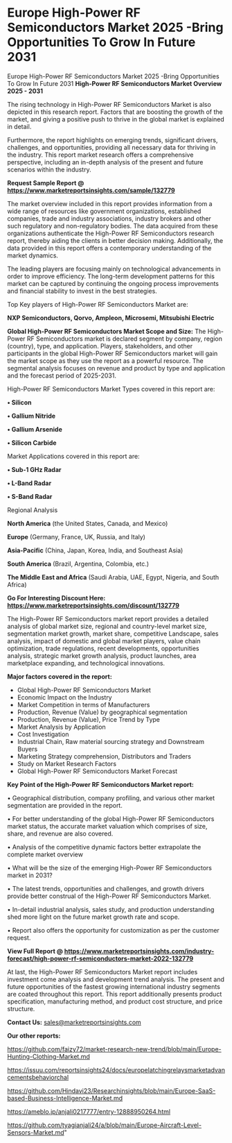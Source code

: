 # Europe High-Power RF Semiconductors Market 2025 -Bring Opportunities To Grow In Future 2031
Europe High-Power RF Semiconductors Market 2025 -Bring Opportunities To Grow In Future 2031
<Strong> High-Power RF Semiconductors Market Overview 2025 - 2031</strong>

The rising technology in High-Power RF Semiconductors Market is also depicted in this research report. Factors that are boosting the growth of the market, and giving a positive push to thrive in the global market is explained in detail.

Furthermore, the report highlights on emerging trends, significant drivers, challenges, and opportunities, providing all necessary data for thriving in the industry. This report market research offers a comprehensive perspective, including an in-depth analysis of the present and future scenarios within the industry.

<strong>Request Sample Report @ <a href=https://www.marketreportsinsights.com/sample/132779>https://www.marketreportsinsights.com/sample/132779</a></strong>

The market overview included in this report provides information from a wide range of resources like government organizations, established companies, trade and industry associations, industry brokers and other such regulatory and non-regulatory bodies. The data acquired from these organizations authenticate the High-Power RF Semiconductors research report, thereby aiding the clients in better decision making. Additionally, the data provided in this report offers a contemporary understanding of the market dynamics.

The leading players are focusing mainly on technological advancements in order to improve efficiency. The long-term development patterns for this market can be captured by continuing the ongoing process improvements and financial stability to invest in the best strategies.

Top Key players of High-Power RF Semiconductors Market are:

<strong>NXP Semiconductors, Qorvo, Ampleon, Microsemi, Mitsubishi Electric</strong>

<strong><b>Global High-Power RF Semiconductors Market Scope and Size:</b></strong>
The High-Power RF Semiconductors market is declared segment by company, region (country), type, and application. Players, stakeholders, and other participants in the global High-Power RF Semiconductors market will gain the market scope as they use the report as a powerful resource. The segmental analysis focuses on revenue and product by type and application and the forecast period of 2025-2031.

High-Power RF Semiconductors Market Types covered in this report are:

<strong>• Silicon

• Gallium Nitride

• Gallium Arsenide

• Silicon Carbide</strong>

Market Applications covered in this report are:

<strong>• Sub-1 GHz Radar

• L-Band Radar

• S-Band Radar</strong> 

Regional Analysis

<strong>North America</strong> (the United States, Canada, and Mexico)

<strong>Europe</strong> (Germany, France, UK, Russia, and Italy)

<strong>Asia-Pacific</strong> (China, Japan, Korea, India, and Southeast Asia)

<strong>South America</strong> (Brazil, Argentina, Colombia, etc.)

<strong>The Middle East and Africa</strong> (Saudi Arabia, UAE, Egypt, Nigeria, and South Africa)

<strong>Go For Interesting Discount Here: <a href=https://www.marketreportsinsights.com/discount/132779>https://www.marketreportsinsights.com/discount/132779</a></strong>

The High-Power RF Semiconductors market report provides a detailed analysis of global market size, regional and country-level market size, segmentation market growth, market share, competitive Landscape, sales analysis, impact of domestic and global market players, value chain optimization, trade regulations, recent developments, opportunities analysis, strategic market growth analysis, product launches, area marketplace expanding, and technological innovations.

<strong><b>Major factors covered in the report:</b></strong>
<ul>
  <li>Global High-Power RF Semiconductors Market </li>
  <li>Economic Impact on the Industry</li>
  <li>Market Competition in terms of Manufacturers</li>
  <li>Production, Revenue (Value) by geographical segmentation</li>
  <li>Production, Revenue (Value), Price Trend by Type</li>
  <li>Market Analysis by Application</li>
  <li>Cost Investigation</li>
  <li>Industrial Chain, Raw material sourcing strategy and Downstream Buyers</li>
  <li>Marketing Strategy comprehension, Distributors and Traders</li>
  <li>Study on Market Research Factors</li>
  <li>Global High-Power RF Semiconductors Market Forecast</li>
</ul>

<strong><b>Key Point of the High-Power RF Semiconductors Market report:</b></strong>

• Geographical distribution, company profiling, and various other market segmentation are provided in the report.

• For better understanding of the global High-Power RF Semiconductors market status, the accurate market valuation which comprises of size, share, and revenue are also covered.

• Analysis of the competitive dynamic factors better extrapolate the complete market overview

• What will be the size of the emerging High-Power RF Semiconductors market in 2031?

• The latest trends, opportunities and challenges, and growth drivers provide better construal of the High-Power RF Semiconductors Market.

• In-detail industrial analysis, sales study, and production understanding shed more light on the future market growth rate and scope.

• Report also offers the opportunity for customization as per the customer request.

<strong><b>View Full Report @ <a href=https://www.marketreportsinsights.com/industry-forecast/high-power-rf-semiconductors-market-2022-132779>https://www.marketreportsinsights.com/industry-forecast/high-power-rf-semiconductors-market-2022-132779</a></b></strong>


At last, the High-Power RF Semiconductors Market report includes investment come analysis and development trend analysis. The present and future opportunities of the fastest growing international industry segments are coated throughout this report. This report additionally presents product specification, manufacturing method, and product cost structure, and price structure.

<strong>Contact Us:</strong>
sales@marketreportsinsights.com

<strong>Our other reports:</strong>

<a href=https://github.com/faizy72/market-research-new-trend/blob/main/Europe-Hunting-Clothing-Market.md>https://github.com/faizy72/market-research-new-trend/blob/main/Europe-Hunting-Clothing-Market.md</a>

<a href=https://issuu.com/reportsinsights24/docs/europelatchingrelaysmarketadvancementsbehaviorchal>https://issuu.com/reportsinsights24/docs/europelatchingrelaysmarketadvancementsbehaviorchal</a>

<a href=https://github.com/Hindavi23/Researchinsights/blob/main/Europe-SaaS-based-Business-Intelligence-Market.md>https://github.com/Hindavi23/Researchinsights/blob/main/Europe-SaaS-based-Business-Intelligence-Market.md</a>

<a href=https://ameblo.jp/anjali0217777/entry-12888950264.html>https://ameblo.jp/anjali0217777/entry-12888950264.html</a>

<a href=https://github.com/tyagianjali24/a/blob/main/Europe-Aircraft-Level-Sensors-Market.md>https://github.com/tyagianjali24/a/blob/main/Europe-Aircraft-Level-Sensors-Market.md</a>"
